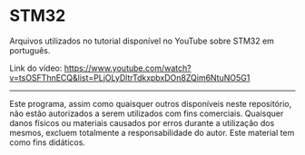 # STM32
Arquivos utilizados no tutorial disponível no YouTube sobre STM32 em português.

Link do vídeo:
https://www.youtube.com/watch?v=tsOSFThnECQ&list=PLjOLyDltrTdkxpbxDOn8ZQim6NtuNO5G1

_________________________________________________________________________________________________________________________________________
Este programa, assim como quaisquer outros disponíveis neste repositório, não estão autorizados a serem utilizados com fins comerciais.
Quaisquer danos físicos ou materiais causados por erros durante a utilização dos mesmos, excluem totalmente a responsabilidade do autor.
Este material tem como fins didáticos.
